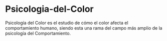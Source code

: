 # Psicologia-del-Color
Psicología del Color es el estudio de cómo el color afecta el comportamiento humano, siendo esta una rama del campo más amplio de la psicología del Comportamiento.
